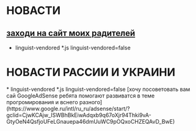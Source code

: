 # НОВАСТИ
## [заходи на сайт моих радителей](https://github.com/maike1230/-llo.git)

* linguist-vendored
*.js linguist-vendored=false
<html>
    <h1>НОВАСТИ РАССИИ И УКРАИНИ</h1>
* linguist-vendored
*.js linguist-vendored=false
   [хочу посоветовать вам сай GoogleAdSense ребята помогают развиватся в теме прогромирования и вснего разного]    
        (https://www.google.ru/intl/ru_ru/adsense/start/?gclid=CjwKCAjw_ISWBhBkEiwAdqxb9q67oXjr94Thki9vA-GtyOeN4QsfjoUFeLGnauepa46dmUuWC9pOQxoCHZEQAvD_BwE)
